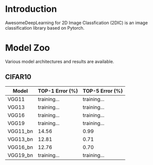 # Introduction
AwesomeDeepLearning for 2D Image Classfication (2DIC) is an image classification library based on Pytorch. 

# Model Zoo

Various model architectures and results are available.

## CIFAR10

|Model|TOP-1 Error (%)|TOP-5 Error (%)|
|------|---|---|
|VGG11|training...|training...|
|VGG13|training...|training...|
|VGG16|training...|training...|
|VGG19|training...|training...|
|VGG11_bn|14.56|0.99|
|VGG13_bn|12.81|0.71|
|VGG16_bn|12.76|0.70|
|VGG19_bn|training...|training...|
